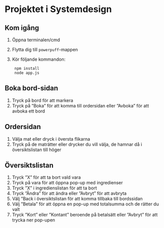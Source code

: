 # Projektet i Systemdesign

## Kom igång

1. Öppna terminalen/cmd
2. Flytta dig till `powerpuff`-mappen
3. Kör följande kommandon:

        npm install
        node app.js

## Boka bord-sidan

1. Tryck på bord för att markera
2. Tryck på ”Boka” för att komma till ordersidan eller ”Avboka” för att avboka ett bord

## Ordersidan

1. Välja mat eller dryck i översta flikarna
2. Tryck på de maträtter eller drycker du vill välja, de hamnar då i översiktslistan till höger

## Översiktslistan

1. Tryck ”X” för att ta bort vald vara
2. Tryck på vara för att öppna pop-up med ingredienser
3. Tryck ”X” i ingredienslistan för att ta bort
4. Tryck ”Ändra” för att ändra eller ”Avbryt” för att avbryta
5. Välj ”Back i översiktslistan för att komma tillbaka till bordssidan
6. Välj ”Betala” för att öppna en pop-up med totalsumma och de rätter du valt
7. Tryck ”Kort” eller ”Kontant” beroende på betalsätt eller ”Avbryt” för att trycka ner pop-upen
